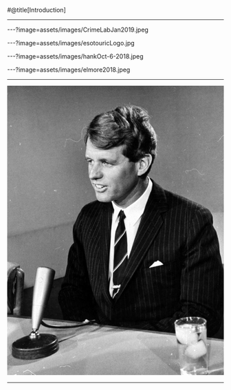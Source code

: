 

#@title[Introduction]

---

---?image=assets/images/CrimeLabJan2019.jpeg


---?image=assets/images/esotouricLogo.jpg



---?image=assets/images/hankOct-6-2018.jpeg


---?image=assets/images/elmore2018.jpeg



---




![Logo](assets/images/RFK.jpg)



---






